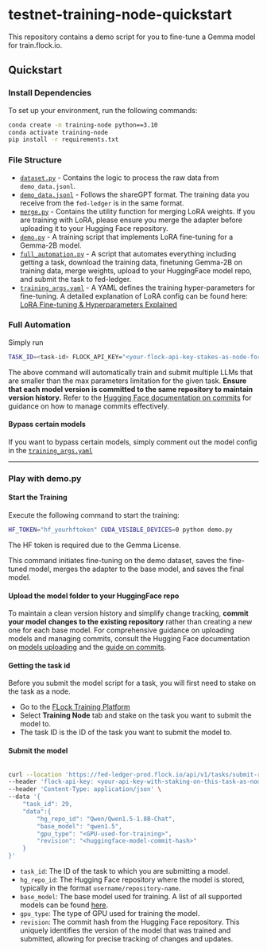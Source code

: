 # testnet-training-node-quickstart

This repository contains a demo script for you to fine-tune a Gemma model for train.flock.io.

## Quickstart

### Install Dependencies

To set up your environment, run the following commands:

```bash
conda create -n training-node python==3.10
conda activate training-node
pip install -r requirements.txt
```

### File Structure

- [`dataset.py`](dataset.py) - Contains the logic to process the raw data from `demo_data.jsonl`.
- [`demo_data.jsonl`](demo_data.jsonl) - Follows the shareGPT format. The training data you receive from the `fed-ledger` is in the same format.
- [`merge.py`](merge.py) - Contains the utility function for merging LoRA weights. If you are training with LoRA, please ensure you merge the adapter before uploading it to your Hugging Face repository.
- [`demo.py`](demo.py) - A training script that implements LoRA fine-tuning for a Gemma-2B model.
- [`full_automation.py`](full_automation.py) - A script that automates everything including getting a task, download the training data, finetuning Gemma-2B on training data, merge weights, upload to your HuggingFace model repo, and submit the task to fed-ledger.
- [`training_args.yaml`](training_args.yaml) - A YAML defines the training hyper-parameters for fine-tuning. A detailed explanation of LoRA config can be found here: [LoRA Fine-tuning & Hyperparameters Explained](https://www.entrypointai.com/blog/lora-fine-tuning/)

### Full Automation

Simply run

```bash
TASK_ID=<task-id> FLOCK_API_KEY="<your-flock-api-key-stakes-as-node-for-the-task>" HF_TOKEN="<your-hf-token>" CUDA_VISIBLE_DEVICES=0 HF_USERNAME="your-hf-user-name" python full_automation.py
```

The above command will automatically train and submit multiple LLMs that are smaller than the max parameters limitation for the given task. **Ensure that each model version is committed to the same repository to maintain version history.** Refer to the [Hugging Face documentation on commits](https://huggingface.co/docs/hub/repositories-getting-started#pushing-files) for guidance on how to manage commits effectively.

#### Bypass certain models

If you want to bypass certain models, simply comment out the model config in the [`training_args.yaml`](training_args.yaml)

---

### Play with demo.py

#### Start the Training

Execute the following command to start the training:

```bash
HF_TOKEN="hf_yourhftoken" CUDA_VISIBLE_DEVICES=0 python demo.py
```

The HF token is required due to the Gemma License.

This command initiates fine-tuning on the demo dataset, saves the fine-tuned model, merges the adapter to the base model, and saves the final model.

#### Upload the model folder to your HuggingFace repo

To maintain a clean version history and simplify change tracking, **commit your model changes to the existing repository** rather than creating a new one for each base model. For comprehensive guidance on uploading models and managing commits, consult the Hugging Face documentation on [models uploading](https://huggingface.co/docs/hub/en/models-uploading) and the [guide on commits](https://huggingface.co/docs/hub/repositories-getting-started#pushing-files).

#### Getting the task id

Before you submit the model script for a task, you will first need to stake on the task as a node.

- Go to the [FLock Training Platform](https://train.flock.io/stake)
- Select **Training Node** tab and stake on the task you want to submit the model to.
- The task ID is the ID of the task you want to submit the model to.

#### Submit the model

```bash

curl --location 'https://fed-ledger-prod.flock.io/api/v1/tasks/submit-result' \
--header 'flock-api-key: <your-api-key-with-staking-on-this-task-as-node>' \
--header 'Content-Type: application/json' \
--data '{
    "task_id": 29,
    "data":{
        "hg_repo_id": "Qwen/Qwen1.5-1.8B-Chat",
        "base_model": "qwen1.5",
        "gpu_type": "<GPU-used-for-training>",
        "revision": "<huggingface-model-commit-hash>"
    }
}'
```

- `task_id`: The ID of the task to which you are submitting a model.
- `hg_repo_id`: The Hugging Face repository where the model is stored, typically in the format `username/repository-name`.
- `base_model`: The base model used for training. A list of all supported models can be found [here](https://github.com/FLock-io/llm-loss-validator/blob/main/src/core/constant.py).
- `gpu_type`: The type of GPU used for training the model.
- `revision`: The commit hash from the Hugging Face repository. This uniquely identifies the version of the model that was trained and submitted, allowing for precise tracking of changes and updates.
